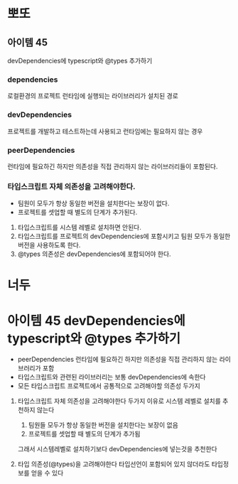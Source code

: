 # 뽀또

## 아이템 45

devDependencies에 typescript와 @types 추가하기

### dependencies

로컬환경의 프로젝트 런타임에 실행되는 라이브러리가 설치된 경로

### devDependencies

프로젝트를 개발하고 테스트하는데 사용되고 런타임에는 필요하지 않는 경우

### peerDependencies

런타임에 필요하긴 하지만 의존성을 직접 관리하지 않는 라이브러리들이 포함된다.

### 타입스크립트 자체 의존성을 고려해야한다.

- 팀원이 모두가 항상 동일한 버전을 설치한다는 보장이 없다.
- 프로젝트를 셋업할 때 별도의 단계가 추가된다.

1. 타입스크립트를 시스템 레벨로 설치하면 안된다.
2. 타입스크립트를 프로젝트의 devDependencies에 포함시키고 팀원 모두가 동일한 버전을 사용하도록 한다.
3. @types 의존성은 devDependencies에 포함되어야 한다.

# 너두

# 아이템 45 devDependencies에 typescript와 @types 추가하기

- peerDependencies 런타임에 필요하긴 하지만 의존성을 직접 관리하지 않는 라이브러리가 포함
- 타입스크립트와 관련된 라이브러리는 보통 devDependencies에 속한다
- 모든 타입스크립트 프로젝트에서 공통적으로 고려해야할 의존성 두가지
1. 타입스크립트 자체 의존성을 고려해야한다 두가지 이유로 시스템 레벨로 설치를 추천하지 않는다
    1. 팀원들 모두가 항상 동일한 버전을 설치한다는 보장이 없음
    2. 프로젝트를 셋업할 때 별도의 단계가 추가됨

    그래서 시스템레벨로 설치하기보다 devDependencies에 넣는것을 추천한다

2. 타입 의존성(@types)을 고려해야한다 타입선언이 포함되어 있지 않더라도 타입정보를 얻을 수 있다
